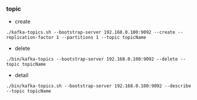 ### topic

* create

```
./kafka-topics.sh --bootstrap-server 192.168.0.100:9092 --create --replication-factor 1 --partitions 1 --topic topicName
```

* delete

```
./bin/kafka-topics --bootstrap-server 192.168.0.100:9092 --delete --topic topicName
```

* detail

```
./bin/kafka-topics.sh --bootstrap-server 192.168.0.100:9092 --describe --topic topicName
```
